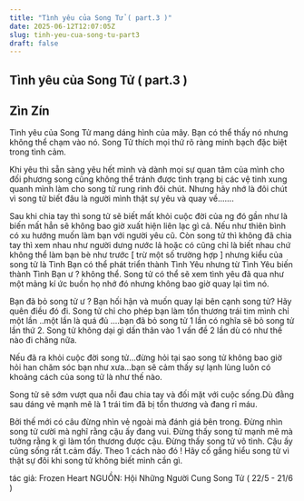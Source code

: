 ```yaml
---
title: "Tình yêu của Song Tử ( part.3 )"
date: 2025-06-12T12:07:05Z
slug: tinh-yeu-cua-song-tu-part3
draft: false
---
```


## Tình yêu của Song Tử ( part.3 )

## Zìn Zín

Tình yêu của Song Tử mang dáng hình của mây. Bạn có thể thấy nó nhưng không thể chạm vào nó. Song Tử thích mọi thứ rõ ràng minh bạch đặc biệt trong tình cảm.​ 

Khi yêu thì sẵn sàng yêu hết mình và dành mọi sự quan tâm của mình cho đối phương song cũng không thể tránh được tình trạng bị các vệ tinh xung quanh mình làm cho song tử rung rinh đôi chút. Nhưng hãy nhớ là đôi chút vì song tử biết đâu là người mình thật sự yêu và quay về.......​

Sau khi chia tay thì song tử sẽ biết​ mất khỏi cuộc đời của ng đó gần như là biến mất hẳn sẽ không bao giờ xuất hiện liên lạc gì cả. Nếu như thiên bình có xu hướng muốn làm bạn với người yêu cũ. Còn song tử thì không đã chia tay thì xem nhau như người dưng nước lả hoặc có cũng chỉ là biết nhau chứ không thể làm bạn bè như trước [ trừ một số trường hợp ] nhưng kiểu của song tử là Tình Bạn có thể phát triển thành Tình Yêu nhưng từ Tình Yêu biến thành Tình Bạn ư ? không thể.
Song tử có thể sẽ xem tình yêu đã qua như một mảng kí ức buồn họ nhớ đó nhưng không bao giờ quay lại tìm nó.

Bạn đã bỏ song tử ư ? Bạn hối hận và muốn quay lại bên cạnh song tử? Hãy quên điều đó đi. Song tử chỉ cho phép bạn làm tổn thương trái tim mình chỉ một lần ..một lần là quá đủ ....bạn đã bỏ song tử 1 lần có nghĩa sẽ bỏ song tử lần thứ 2. Song tử không dại gì dấn thân vào 1 vấn đề 2 lần dù có như thế nào đi chăng nữa.

Nếu đã ra khỏi cuộc đời song tử...đừng hỏi tại sao song tử không bao giờ hỏi han chăm sóc bạn như xưa...bạn sẽ cảm thấy sự lạnh lùng luôn có khoảng cách của song tử là như thế nào.

Song tử sẽ sớm vượt qua nỗi đau chia tay và đối mặt với cuộc sống.Dù đằng sau dáng vẻ mạnh mẽ là 1 trái tim đã bị tổn thương và đang rỉ máu.

Bởi thế mới có câu đừng nhìn vẻ ngoài mà đánh giá bên trong. Đừng nhìn song tử cười mà nghĩ rằng cậu ấy đang vui. Đừng thấy song tử mạnh mẽ mà tưởng rằng k gì làm tổn thương được cậu. Đừng thấy song tử vô tình. Cậu ấy cũng sống rất t.cảm đấy. Theo 1 cách nào đó ! Hãy cố gắng hiểu song tử vì thật sự đôi khi song tử không biết mình cần gì.

tác giả: Frozen Heart 
NGUỒN: Hội Những Người Cung Song Tử ( 22/5 - 21/6 )​